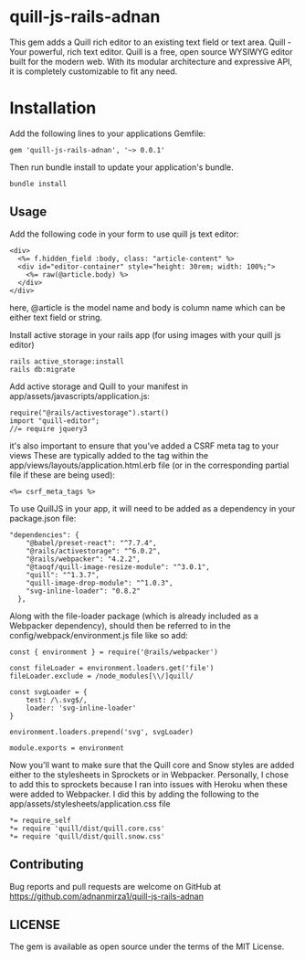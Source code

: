 # quill-js-rails-adnan

This gem adds a Quill rich editor to an existing text field or text area. Quill - Your powerful, rich text editor.
Quill is a free, open source WYSIWYG editor built for the modern web. With its modular architecture and expressive API, it is completely customizable to fit any need.

# Installation

Add the following lines to your applications Gemfile:

```
gem 'quill-js-rails-adnan', '~> 0.0.1'
```
Then run bundle install to update your application's bundle.
```
bundle install
```

## Usage

Add the following code in your form to use quill js text editor:
```
<div>
  <%= f.hidden_field :body, class: "article-content" %>
  <div id="editor-container" style="height: 30rem; width: 100%;">
    <%= raw(@article.body) %>
  </div>
</div>

```
here, @article is the model name and body is column name which can be either text field or string.

Install active storage in your rails app (for using images with your quill js editor)

```
rails active_storage:install
rails db:migrate
```

Add active storage and  Quill to your manifest in app/assets/javascripts/application.js:
```
require("@rails/activestorage").start()
import "quill-editor";
//= require jquery3
```
it's also important to ensure that you've added a CSRF meta tag to your views
These are typically added to the <head> tag within the app/views/layouts/application.html.erb file (or in the corresponding partial file if these are being used):
```
<%= csrf_meta_tags %>
```
To use QuillJS in your app, it will need to be added as a dependency in your package.json file:
```
"dependencies": {
    "@babel/preset-react": "^7.7.4",
    "@rails/activestorage": "^6.0.2",
    "@rails/webpacker": "4.2.2",
    "@taoqf/quill-image-resize-module": "^3.0.1",
    "quill": "^1.3.7",
    "quill-image-drop-module": "^1.0.3",
    "svg-inline-loader": "0.8.2"
  },
```
Along with the file-loader package (which is already included as a Webpacker dependency), should then be referred to in the config/webpack/environment.js file like so add:
```
const { environment } = require('@rails/webpacker')

const fileLoader = environment.loaders.get('file')
fileLoader.exclude = /node_modules[\\/]quill/

const svgLoader = {
    test: /\.svg$/,
    loader: 'svg-inline-loader'
}

environment.loaders.prepend('svg', svgLoader)

module.exports = environment
```
Now you'll want to make sure that the Quill core and Snow styles are added either to the stylesheets in Sprockets or in Webpacker. Personally, I chose to add this to sprockets because I ran into issues with Heroku when these were added to Webpacker. I did this by adding the following to the app/assets/stylesheets/application.css file

```
*= require_self
*= require 'quill/dist/quill.core.css'
*= require 'quill/dist/quill.snow.css'
```

## Contributing

Bug reports and pull requests are welcome on GitHub at https://github.com/adnanmirza1/quill-js-rails-adnan

## LICENSE
The gem is available as open source under the terms of the MIT License.
